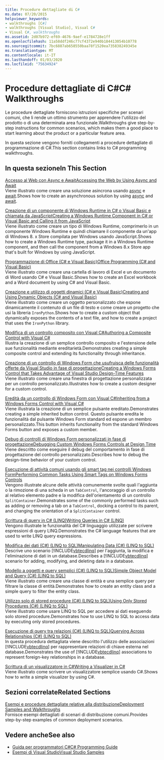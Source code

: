 ```yaml
---
title: Procedure dettagliate di C#
ms.date: 07/20/2015
helpviewer_keywords:
- walkthroughs [C#]
- walkthroughs [Visual Studio], Visual C#
- Visual C#, walkthroughs
ms.assetid: 2d07b972-ef69-4676-9aef-e1784728e1ff
ms.openlocfilehash: 11a58ddf246c77cf4372e940b184413054b10778
ms.sourcegitcommit: 7bc6887ab658550baa78f1520ea735838249345e
ms.translationtype: MT
ms.contentlocale: it-IT
ms.lasthandoff: 01/03/2020
ms.locfileid: "75634924"
---
```

# <a name="c-walkthroughs"></a><span data-ttu-id="407db-102">Procedure dettagliate di C#</span><span class="sxs-lookup"><span data-stu-id="407db-102">C# Walkthroughs</span></span>
<span data-ttu-id="407db-103">Le procedure dettagliate forniscono istruzioni specifiche per scenari comuni, che li rende un ottimo strumento per apprendere l'utilizzo del prodotto o di una determinata area funzionale.</span><span class="sxs-lookup"><span data-stu-id="407db-103">Walkthroughs give step-by-step instructions for common scenarios, which makes them a good place to start learning about the product or a particular feature area.</span></span>  
  
 <span data-ttu-id="407db-104">In questa sezione vengono forniti collegamenti a procedure dettagliate di programmazione di C#.</span><span class="sxs-lookup"><span data-stu-id="407db-104">This section contains links to C# programming walkthroughs.</span></span>  
  
## <a name="in-this-section"></a><span data-ttu-id="407db-105">In questa sezione</span><span class="sxs-lookup"><span data-stu-id="407db-105">In This Section</span></span>  

 [<span data-ttu-id="407db-106">Accesso al Web con Async e Await</span><span class="sxs-lookup"><span data-stu-id="407db-106">Accessing the Web by Using Async and Await</span></span>](./programming-guide/concepts/async/walkthrough-accessing-the-web-by-using-async-and-await.md)  
 <span data-ttu-id="407db-107">Viene illustrato come creare una soluzione asincrona usando [async](./language-reference/keywords/async.md) e [await](./language-reference/operators/await.md).</span><span class="sxs-lookup"><span data-stu-id="407db-107">Shows how to create an asynchronous solution by using [async](./language-reference/keywords/async.md) and [await](./language-reference/operators/await.md).</span></span>  
  
 [<span data-ttu-id="407db-108">Creazione di un componente di Windows Runtime in C# o Visual Basic e chiamata da JavaScript</span><span class="sxs-lookup"><span data-stu-id="407db-108">Creating a Windows Runtime Component in C# or Visual Basic and Calling it from JavaScript</span></span>](/windows/uwp/winrt-components/walkthrough-creating-a-simple-windows-runtime-component-and-calling-it-from-javascript)  
 <span data-ttu-id="407db-109">Viene illustrato come creare un tipo di Windows Runtime, comprimerlo in un componente Windows Runtime e quindi chiamare il componente da un'app di Windows 8. x Store compilata per Windows usando JavaScript.</span><span class="sxs-lookup"><span data-stu-id="407db-109">Shows how to create a Windows Runtime type, package it in a Windows Runtime component, and then call the component from a Windows 8.x Store app that's built for Windows by using JavaScript.</span></span>  
  
 [<span data-ttu-id="407db-110">Programmazione di Office (C# e Visual Basic)</span><span class="sxs-lookup"><span data-stu-id="407db-110">Office Programming (C# and Visual Basic)</span></span>](./programming-guide/interop/walkthrough-office-programming.md)  
 <span data-ttu-id="407db-111">Viene illustrato come creare una cartella di lavoro di Excel e un documento di Word usando C# e Visual Basic.</span><span class="sxs-lookup"><span data-stu-id="407db-111">Shows how to create an Excel workbook and a Word document by using C# and Visual Basic.</span></span>  
  
 [<span data-ttu-id="407db-112">Creazione e utilizzo di oggetti dinamici (C# e Visual Basic)</span><span class="sxs-lookup"><span data-stu-id="407db-112">Creating and Using Dynamic Objects (C# and Visual Basic)</span></span>](./programming-guide/types/walkthrough-creating-and-using-dynamic-objects.md)  
 <span data-ttu-id="407db-113">Viene illustrato come creare un oggetto personalizzato che espone dinamicamente il contenuto di un file di testo e come creare un progetto che usi la libreria `IronPython`.</span><span class="sxs-lookup"><span data-stu-id="407db-113">Shows how to create a custom object that dynamically exposes the contents of a text file, and how to create a project that uses the `IronPython` library.</span></span>  
   
 [<span data-ttu-id="407db-114">Modifica di un controllo composito con Visual C#</span><span class="sxs-lookup"><span data-stu-id="407db-114">Authoring a Composite Control with Visual C#</span></span>](../framework/winforms/controls/walkthrough-authoring-a-composite-control-with-visual-csharp.md)  
 <span data-ttu-id="407db-115">Illustra la creazione di un semplice controllo composito e l'estensione delle sue funzionalità mediante ereditarietà.</span><span class="sxs-lookup"><span data-stu-id="407db-115">Demonstrates creating a simple composite control and extending its functionality through inheritance.</span></span>  
  
 [<span data-ttu-id="407db-116">Creazione di un controllo di Windows Form che usufruisca delle funzionalità offerte da Visual Studio in fase di progettazione</span><span class="sxs-lookup"><span data-stu-id="407db-116">Creating a Windows Forms Control that Takes Advantage of Visual Studio Design-Time Features</span></span>](../framework/winforms/controls/creating-a-wf-control-design-time-features.md)  
 <span data-ttu-id="407db-117">Viene illustrato come creare una finestra di progettazione personalizzata per un controllo personalizzato.</span><span class="sxs-lookup"><span data-stu-id="407db-117">Illustrates how to create a custom designer for a custom control.</span></span>  
  
 [<span data-ttu-id="407db-118">Eredità da un controllo di Windows Form con Visual C#</span><span class="sxs-lookup"><span data-stu-id="407db-118">Inheriting from a Windows Forms Control with Visual C#</span></span>](../framework/winforms/controls/walkthrough-inheriting-from-a-windows-forms-control-with-visual-csharp.md)  
 <span data-ttu-id="407db-119">Viene illustrata la creazione di un semplice pulsante ereditato.</span><span class="sxs-lookup"><span data-stu-id="407db-119">Demonstrates creating a simple inherited button control.</span></span> <span data-ttu-id="407db-120">Questo pulsante eredita le funzionalità dal pulsante Windows Form standard ed espone un membro personalizzato.</span><span class="sxs-lookup"><span data-stu-id="407db-120">This button inherits functionality from the standard Windows Forms button and exposes a custom member.</span></span>  
  
 [<span data-ttu-id="407db-121">Debug di controlli di Windows Form personalizzati in fase di progettazione</span><span class="sxs-lookup"><span data-stu-id="407db-121">Debugging Custom Windows Forms Controls at Design Time</span></span>](../framework/winforms/controls/walkthrough-debugging-custom-windows-forms-controls-at-design-time.md)  
 <span data-ttu-id="407db-122">Viene descritto come eseguire il debug del comportamento in fase di progettazione del controllo personalizzato.</span><span class="sxs-lookup"><span data-stu-id="407db-122">Describes how to debug the design-time behavior of your custom control.</span></span>

 [<span data-ttu-id="407db-123">Esecuzione di attività comuni usando gli smart tag nei controlli Windows Form</span><span class="sxs-lookup"><span data-stu-id="407db-123">Performing Common Tasks Using Smart Tags on Windows Forms Controls</span></span>](../framework/winforms/controls/performing-common-tasks-using-smart-tags-on-wf-controls.md)  
 <span data-ttu-id="407db-124">Vengono illustrate alcune delle attività comunemente svolte quali l'aggiunta o la rimozione di una scheda in un `TabControl`, l'ancoraggio di un controllo al relativo elemento padre e la modifica dell'orientamento di un controllo `SplitContainer`.</span><span class="sxs-lookup"><span data-stu-id="407db-124">Demonstrates some of the commonly performed tasks such as adding or removing a tab on a `TabControl`, docking a control to its parent, and changing the orientation of a `SplitContainer` control.</span></span>  
  
 [<span data-ttu-id="407db-125">Scrittura di query in C# (LINQ)</span><span class="sxs-lookup"><span data-stu-id="407db-125">Writing Queries in C# (LINQ)</span></span>](./programming-guide/concepts/linq/walkthrough-writing-queries-linq.md)  
 <span data-ttu-id="407db-126">Vengono illustrate le funzionalità del C# linguaggio utilizzate per scrivere espressioni di query LINQ.</span><span class="sxs-lookup"><span data-stu-id="407db-126">Demonstrates the C# language features that are used to write LINQ query expressions.</span></span>  
  
 [<span data-ttu-id="407db-127">Modifica dei dati (C#) (LINQ to SQL)</span><span class="sxs-lookup"><span data-stu-id="407db-127">Manipulating Data (C#) (LINQ to SQL)</span></span>](../framework/data/adonet/sql/linq/walkthrough-manipulating-data-csharp.md)  
 <span data-ttu-id="407db-128">Descrive uno scenario [!INCLUDE[vbtecdlinq](~/includes/vbtecdlinq-md.md)] per l'aggiunta, la modifica e l'eliminazione di dati in un database.</span><span class="sxs-lookup"><span data-stu-id="407db-128">Describes a [!INCLUDE[vbtecdlinq](~/includes/vbtecdlinq-md.md)] scenario for adding, modifying, and deleting data in a database.</span></span>  
  
 [<span data-ttu-id="407db-129">Modello a oggetti e query semplici (C#) (LINQ to SQL)</span><span class="sxs-lookup"><span data-stu-id="407db-129">Simple Object Model and Query (C#) (LINQ to SQL)</span></span>](../framework/data/adonet/sql/linq/walkthrough-simple-object-model-and-query-csharp.md)  
 <span data-ttu-id="407db-130">Viene illustrato come creare una classe di entità e una semplice query per filtrare la classe di entità.</span><span class="sxs-lookup"><span data-stu-id="407db-130">Demonstrates how to create an entity class and a simple query to filter the entity class.</span></span>  
  
 [<span data-ttu-id="407db-131">Utilizzo solo di stored procedure (C#) (LINQ to SQL)</span><span class="sxs-lookup"><span data-stu-id="407db-131">Using Only Stored Procedures (C#) (LINQ to SQL)</span></span>](../framework/data/adonet/sql/linq/walkthrough-using-only-stored-procedures-csharp.md)  
 <span data-ttu-id="407db-132">Viene illustrato come usare LINQ to SQL per accedere ai dati eseguendo solo stored procedure.</span><span class="sxs-lookup"><span data-stu-id="407db-132">Demonstrates how to use LINQ to SQL to access data by executing only stored procedures.</span></span>  
  
 [<span data-ttu-id="407db-133">Esecuzione di query tra relazioni (C#) (LINQ to SQL)</span><span class="sxs-lookup"><span data-stu-id="407db-133">Querying Across Relationships (C#) (LINQ to SQL)</span></span>](../framework/data/adonet/sql/linq/walkthrough-querying-across-relationships-csharp.md)  
 <span data-ttu-id="407db-134">In questa procedura dettagliata viene descritto l'utilizzo delle associazioni [!INCLUDE[vbtecdlinq](~/includes/vbtecdlinq-md.md)] per rappresentare relazioni di chiave esterna nel database.</span><span class="sxs-lookup"><span data-stu-id="407db-134">Demonstrates the use of [!INCLUDE[vbtecdlinq](~/includes/vbtecdlinq-md.md)] associations to represent foreign-key relationships in a database.</span></span>  

 [<span data-ttu-id="407db-135">Scrittura di un visualizzatore in C#</span><span class="sxs-lookup"><span data-stu-id="407db-135">Writing a Visualizer in C#</span></span>](/visualstudio/debugger/walkthrough-writing-a-visualizer-in-csharp)  
 <span data-ttu-id="407db-136">Viene illustrato come scrivere un visualizzatore semplice usando C#.</span><span class="sxs-lookup"><span data-stu-id="407db-136">Shows how to write a simple visualizer by using C#.</span></span>  
  
## <a name="related-sections"></a><span data-ttu-id="407db-137">Sezioni correlate</span><span class="sxs-lookup"><span data-stu-id="407db-137">Related Sections</span></span>  
 [<span data-ttu-id="407db-138">Esempi e procedure dettagliate relative alla distribuzione</span><span class="sxs-lookup"><span data-stu-id="407db-138">Deployment Samples and Walkthroughs</span></span>](/visualstudio/deployment/clickonce-deployment-samples-and-walkthroughs)  
 <span data-ttu-id="407db-139">Fornisce esempi dettagliati di scenari di distribuzione comuni.</span><span class="sxs-lookup"><span data-stu-id="407db-139">Provides step-by-step examples of common deployment scenarios.</span></span>  
  
## <a name="see-also"></a><span data-ttu-id="407db-140">Vedere anche</span><span class="sxs-lookup"><span data-stu-id="407db-140">See also</span></span>

- [<span data-ttu-id="407db-141">Guida per programmatori C#</span><span class="sxs-lookup"><span data-stu-id="407db-141">C# Programming Guide</span></span>](./programming-guide/index.md)
- [<span data-ttu-id="407db-142">Esempi di Visual Studio</span><span class="sxs-lookup"><span data-stu-id="407db-142">Visual Studio Samples</span></span>](/visualstudio/ide/visual-studio-ide)
